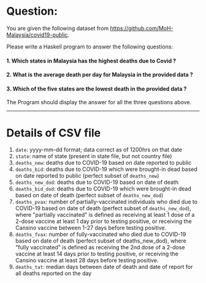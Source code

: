 # Question: 

You are given the following dataset from https://github.com/MoH-Malaysia/covid19-public. 

Please write a Haskell program to answer the following questions:


  #### 1. Which states in Malaysia has the highest deaths due to Covid ?
  #### 2. What is the average death per day for Malaysia in the provided data ?
  #### 3. Which of the five states are the lowest death in the provided data ?


The Program should display the answer for all the three questions above. 

---

# Details of CSV file

1. `date`: yyyy-mm-dd format; data correct as of 1200hrs on that date
2. `state`: name of state (present in state file, but not country file)
3. `deaths_new`: deaths due to COVID-19 based on date reported to public
4. `deaths_bid`: deaths due to COVID-19 which were brought-in dead based on date reported to public (perfect subset of `deaths_new`)
5. `deaths_new_dod`: deaths due to COVID-19 based on date of death
6. `deaths_bid_dod`: deaths due to COVID-19 which were brought-in dead based on date of death (perfect subset of `deaths_new_dod`)
7. `deaths_pvax`: number of partially-vaccinated individuals who died due to COVID-19 based on date of death (perfect subset of `deaths_new_dod`), where "partially vaccinated" is defined as receiving at least 1 dose of a 2-dose vaccine at least 1 day prior to testing positive, or receiving the Cansino vaccine between 1-27 days before testing positive.
8. `deaths_fvax`: number of fully-vaccinated who died due to COVID-19 based on date of death (perfect subset of deaths_new_dod), where "fully vaccinated" is defined as receiving the 2nd dose of a 2-dose vaccine at least 14 days prior to testing positive, or receiving the Cansino vaccine at least 28 days before testing positive.
9. `deaths_tat`: median days between date of death and date of report for all deaths reported on the day
